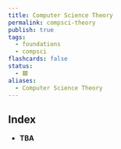 ```yaml
---
title: Computer Science Theory
permalink: compsci-theory
publish: true
tags:
  - foundations
  - compsci
flashcards: false
status:
  - 🟩
aliases:
  - Computer Science Theory
---
```


## Index
- **TBA**